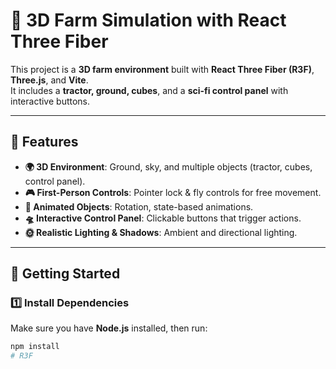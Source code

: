 # 🚜 3D Farm Simulation with React Three Fiber

This project is a **3D farm environment** built with **React Three Fiber (R3F)**, **Three.js**, and **Vite**.  
It includes a **tractor, ground, cubes**, and a **sci-fi control panel** with interactive buttons.

---

## 🌟 Features

- **🌍 3D Environment**: Ground, sky, and multiple objects (tractor, cubes, control panel).
- **🎮 First-Person Controls**: Pointer lock & fly controls for free movement.
- **🚜 Animated Objects**: Rotation, state-based animations.
- **🛸 Interactive Control Panel**: Clickable buttons that trigger actions.
- **🌞 Realistic Lighting & Shadows**: Ambient and directional lighting.

---

## 🚀 Getting Started

### **1️⃣ Install Dependencies**
Make sure you have **Node.js** installed, then run:

```bash
npm install
# R3F
